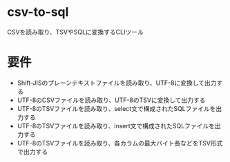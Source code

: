 # csv-to-sql

CSVを読み取り、TSVやSQLに変換するCLIツール

# 要件

- Shift-JISのプレーンテキストファイルを読み取り、UTF-8に変換して出力する
- UTF-8のCSVファイルを読み取り、UTF-8のTSVに変換して出力する
- UTF-8のTSVファイルを読み取り、select文で構成されたSQLファイルを出力する
- UTF-8のTSVファイルを読み取り、insert文で構成されたSQLファイルを出力する
- UTF-8のTSVファイルを読み取り、各カラムの最大バイト長などをTSV形式で出力する
